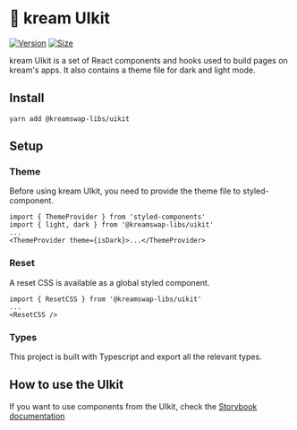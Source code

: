 # 🥞 kream UIkit

[![Version](https://img.shields.io/npm/v/@kreamswap-libs/uikit)](https://www.npmjs.com/package/@kreamswap-libs/uikit) [![Size](https://img.shields.io/bundlephobia/min/@kreamswap-libs/uikit)](https://www.npmjs.com/package/@kreamswap-libs/uikit)

kream UIkit is a set of React components and hooks used to build pages on kream's apps. It also contains a theme file for dark and light mode.

## Install

`yarn add @kreamswap-libs/uikit`

## Setup

### Theme

Before using kream UIkit, you need to provide the theme file to styled-component.

```
import { ThemeProvider } from 'styled-components'
import { light, dark } from '@kreamswap-libs/uikit'
...
<ThemeProvider theme={isDark}>...</ThemeProvider>
```

### Reset

A reset CSS is available as a global styled component.

```
import { ResetCSS } from '@kreamswap-libs/uikit'
...
<ResetCSS />
```

### Types

This project is built with Typescript and export all the relevant types.

## How to use the UIkit

If you want to use components from the UIkit, check the [Storybook documentation](https://kreamswap.github.io/kream-uikit/)
